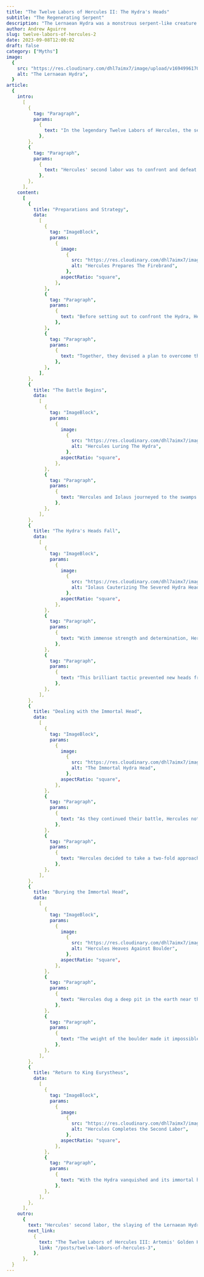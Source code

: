 ```yaml
---
title: "The Twelve Labors of Hercules II: The Hydra's Heads"
subtitle: "The Regenerating Serpent"
description: "The Lernaean Hydra was a monstrous serpent-like creature with multiple heads. It dwelled in the swamps near the ancient town of Lerna in the Argolid region of Greece. The Hydra was a fearsome beast, and what made it even more formidable was its regenerative ability. Whenever one of its heads was cut off, two more would grow in its place."
author: Andrew Aguirre
slug: twelve-labors-of-hercules-2
date: 2023-09-08T12:00:02
draft: false
category: ["Myths"]
image:
  {
    src: "https://res.cloudinary.com/dhl7aimx7/image/upload/v1694996170/001_du0xyx.webp",
    alt: "The Lernaean Hydra",
  }
article:
  {
    intro:
      [
        {
          tag: "Paragraph",
          params:
            {
              text: "In the legendary Twelve Labors of Hercules, the second labor was a daunting task that would test the hero's courage, strength, and wit. After successfully completing his first labor, Hercules embarked on a new quest, assigned by King Eurystheus of Mycenae.",
            },
        },
        {
          tag: "Paragraph",
          params:
            {
              text: "Hercules' second labor was to confront and defeat the Lernaean Hydra, a fearsome and deadly creature that dwelled in the swamps of Lerna, a region in ancient Greece. The Hydra was no ordinary beast; it was a monstrous serpent with nine heads that could breathe venomous fumes. What made the Hydra especially formidable was its uncanny regenerative ability. Whenever one of its heads was severed, two new heads would sprout in its place.",
            },
        },
      ],
    content:
      [
        {
          title: "Preparations and Strategy",
          data:
            [
              {
                tag: "ImageBlock",
                params:
                  {
                    image:
                      {
                        src: "https://res.cloudinary.com/dhl7aimx7/image/upload/v1694996170/002_eu2j51.webp",
                        alt: "Hercules Prepares The Firebrand",
                      },
                    aspectRatio: "square",
                  },
              },
              {
                tag: "Paragraph",
                params:
                  {
                    text: "Before setting out to confront the Hydra, Hercules made careful preparations. He armed himself with a sword and obtained a firebrand, a burning stick, which would become a crucial element of his strategy. To assist him in this perilous quest, Hercules brought along his nephew, Iolaus.",
                  },
              },
              {
                tag: "Paragraph",
                params:
                  {
                    text: "Together, they devised a plan to overcome the Hydra's regeneration. They knew that brute force alone wouldn't be sufficient. They needed a clever strategy to defeat the monster.",
                  },
              },
            ],
        },
        {
          title: "The Battle Begins",
          data:
            [
              {
                tag: "ImageBlock",
                params:
                  {
                    image:
                      {
                        src: "https://res.cloudinary.com/dhl7aimx7/image/upload/v1694996170/003_jn282x.webp",
                        alt: "Hercules Luring The Hydra",
                      },
                    aspectRatio: "square",
                  },
              },
              {
                tag: "Paragraph",
                params:
                  {
                    text: "Hercules and Iolaus journeyed to the swamps of Lerna, where the Hydra had its lair. They approached the creature's den and lured it out by firing flaming arrows into the entrance. As the Hydra emerged, its heads hissing and venomous, Hercules sprang into action.",
                  },
              },
            ],
        },
        {
          title: "The Hydra's Heads Fall",
          data:
            [
              {
                tag: "ImageBlock",
                params:
                  {
                    image:
                      {
                        src: "https://res.cloudinary.com/dhl7aimx7/image/upload/v1694996170/005_rum5su.webp",
                        alt: "Iolaus Cauterizing The Severed Hydra Heads",
                      },
                    aspectRatio: "square",
                  },
              },
              {
                tag: "Paragraph",
                params:
                  {
                    text: "With immense strength and determination, Hercules began to strike at the Hydra's heads. At the same time, Iolaus used the burning stick to cauterize the wounds immediately after the heads were severed.",
                  },
              },
              {
                tag: "Paragraph",
                params:
                  {
                    text: "This brilliant tactic prevented new heads from growing in place of the severed ones. The battle was fierce and grueling, but Hercules and Iolaus remained resolute.",
                  },
              },
            ],
        },
        {
          title: "Dealing with the Immortal Head",
          data:
            [
              {
                tag: "ImageBlock",
                params:
                  {
                    image:
                      {
                        src: "https://res.cloudinary.com/dhl7aimx7/image/upload/v1694996170/004_kz3fgk.webp",
                        alt: "The Immortal Hydra Head",
                      },
                    aspectRatio: "square",
                  },
              },
              {
                tag: "Paragraph",
                params:
                  {
                    text: "As they continued their battle, Hercules noticed a particularly vexing problem: the Hydra possessed an immortal head. No matter how many heads they cut off, this one remained impervious to harm. It was an obstacle that required a unique solution.",
                  },
              },
              {
                tag: "Paragraph",
                params:
                  {
                    text: "Hercules decided to take a two-fold approach to deal with the immortal head. First, he severed the immortal head from the Hydra's body just like the others. However, instead of attempting to destroy it further, he recognized the futility of that endeavor. Instead, he chose to render it harmless in a way that would be irreversible.",
                  },
              },
            ],
        },
        {
          title: "Burying the Immortal Head",
          data:
            [
              {
                tag: "ImageBlock",
                params:
                  {
                    image:
                      {
                        src: "https://res.cloudinary.com/dhl7aimx7/image/upload/v1694996170/006_y7wvla.webp",
                        alt: "Hercules Heaves Against Boulder",
                      },
                    aspectRatio: "square",
                  },
              },
              {
                tag: "Paragraph",
                params:
                  {
                    text: "Hercules dug a deep pit in the earth near the Hydra's lair and buried the immortal head within it. To ensure that it would never again pose a threat, he placed an enormous and heavy boulder on top of the buried head.",
                  },
              },
              {
                tag: "Paragraph",
                params:
                  {
                    text: "The weight of the boulder made it impossible for the head to resurface or regenerate. In this way, he effectively sealed away the Hydra's immortality, ensuring that it could no longer regenerate and terrorize the land of Lerna.",
                  },
              },
            ],
        },
        {
          title: "Return to King Eurystheus",
          data:
            [
              {
                tag: "ImageBlock",
                params:
                  {
                    image:
                      {
                        src: "https://res.cloudinary.com/dhl7aimx7/image/upload/v1694996170/007_hcaett.webp",
                        alt: "Hercules Completes the Second Labor",
                      },
                    aspectRatio: "square",
                  },
              },
              {
                tag: "Paragraph",
                params:
                  {
                    text: "With the Hydra vanquished and its immortal head securely buried, Hercules had completed his second labor. He returned to King Eurystheus, victorious yet again. The king was both amazed by Hercules' prowess and unnerved by his growing power.",
                  },
              },
            ],
        },
      ],
    outro:
      {
        text: "Hercules' second labor, the slaying of the Lernaean Hydra, had showcased not only his physical strength but also his intelligence and resourcefulness. It marked another step in his quest to atone for his past misdeeds and achieve immortality through heroic deeds. Yet, more trials awaited him on his path to redemption, as he continued his journey to complete the Twelve Labors.",
        next_link:
          {
            text: "The Twelve Labors of Hercules III: Artemis' Golden Hind",
            link: "/posts/twelve-labors-of-hercules-3",
          },
      },
  }
---
```


